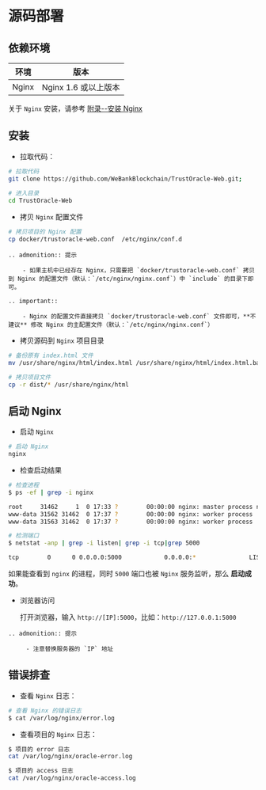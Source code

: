 # 源码部署

## 依赖环境

| 环境  | 版本               |
| ----- | ------------------ |
| Nginx | Nginx 1.6 或以上版本 |

关于 `Nginx` 安装，请参考 [附录--安装 Nginx](../../TrustOracle-Service/appendix.html#install_nginx)

## 安装

* 拉取代码：

```Bash
# 拉取代码
git clone https://github.com/WeBankBlockchain/TrustOracle-Web.git;
    
# 进入目录
cd TrustOracle-Web
```

* 拷贝 `Nginx` 配置文件
    
```Bash
# 拷贝项目的 Nginx 配置
cp docker/trustoracle-web.conf  /etc/nginx/conf.d
```

```eval_rst
.. admonition:: 提示

    - 如果主机中已经存在 Nginx，只需要把 `docker/trustoracle-web.conf` 拷贝到 Nginx 的配置文件（默认：`/etc/nginx/nginx.conf`）中 `include` 的目录下即可。
``` 

```eval_rst
.. important::

    - Nginx 的配置文件直接拷贝 `docker/trustoracle-web.conf` 文件即可，**不建议** 修改 Nginx 的主配置文件（默认：`/etc/nginx/nginx.conf`）
```


* 拷贝源码到 `Nginx` 项目目录


```Bash
# 备份原有 index.html 文件
mv /usr/share/nginx/html/index.html /usr/share/nginx/html/index.html.back

# 拷贝项目文件
cp -r dist/* /usr/share/nginx/html
```

## 启动 Nginx

* 启动 `Nginx`

```Bash
# 启动 Nginx
nginx 
```

* 检查启动结果

```Bash
# 检查进程
$ ps -ef | grep -i nginx

root     31462     1  0 17:33 ?        00:00:00 nginx: master process nginx
www-data 31562 31462  0 17:37 ?        00:00:00 nginx: worker process
www-data 31563 31462  0 17:37 ?        00:00:00 nginx: worker process

# 检测端口
$ netstat -anp | grep -i listen| grep -i tcp|grep 5000

tcp        0      0 0.0.0.0:5000            0.0.0.0:*               LISTEN      31462/nginx: master
```

如果能查看到 `nginx` 的进程，同时 `5000` 端口也被 `Nginx` 服务监听，那么 **启动成功**。

* 浏览器访问
    
    打开浏览器，输入 `http://[IP]:5000`，比如：`http://127.0.0.1:5000`

```eval_rst
.. admonition:: 提示

     - 注意替换服务器的 `IP` 地址
```

## 错误排查
* 查看 `Nginx` 日志：

```Bash
# 查看 Nginx 的错误日志
$ cat /var/log/nginx/error.log
```

* 查看项目的 `Nginx` 日志：

```Bash
$ 项目的 error 日志
cat /var/log/nginx/oracle-error.log

$ 项目的 access 日志
cat /var/log/nginx/oracle-access.log
```

